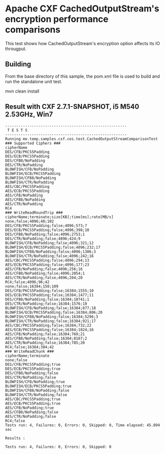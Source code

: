 Apache CXF CachedOutputStream's encryption performance comparisons
=================================================

This test shows how CachedOutputStream's encryption option
affects its IO througput.

Building
--------
From the base directory of this sample, the pom.xml file
is used to build and run the standalone unit test.

  mvn clean install
  
Result with CXF 2.7.1-SNAPSHOT, i5 M540 2.53GHz, Win7
------------------------

    -------------------------------------------------------
     T E S T S
    -------------------------------------------------------
    Running me.temp.samples.cxf.cos.test.CachedOutputStreamComparisonTest
    ### Supported Ciphers ###
    cipherName
    DES/CFB/PKCS5Padding
    DES/ECB/PKCS5Padding
    DES/CFB8/NoPadding
    DES/CTR/NoPadding
    BLOWFISH/CFB/NoPadding
    BLOWFISH/ECB/PKCS5Padding
    BLOWFISH/CFB8/NoPadding
    BLOWFISH/CTR/NoPadding
    AES/CBC/PKCS5Padding
    AES/ECB/PKCS5Padding
    AES/CFB/NoPadding
    AES/CFB8/NoPadding
    AES/CTR/NoPadding
    RC4
    ### WriteReadRoundTrip ###
    cipherName;terminate;size[KB];time[ms];rate[MB/s]
    none;false;4096;40;102
    DES/CFB/PKCS5Padding;false;4096;573;7
    DES/ECB/PKCS5Padding;false;4096;398;10
    DES/CFB8/NoPadding;false;4096;2753;1
    DES/CTR/NoPadding;false;4096;424;9
    BLOWFISH/CFB/NoPadding;false;4096;321;12
    BLOWFISH/ECB/PKCS5Padding;false;4096;232;17
    BLOWFISH/CFB8/NoPadding;false;4096;1306;3
    BLOWFISH/CTR/NoPadding;false;4096;242;16
    AES/CBC/PKCS5Padding;false;4096;294;13
    AES/ECB/PKCS5Padding;false;4096;177;23
    AES/CFB/NoPadding;false;4096;256;16
    AES/CFB8/NoPadding;false;4096;2054;1
    AES/CTR/NoPadding;false;4096;204;20
    RC4;false;4096;96;42
    none;false;16384;150;109
    DES/CFB/PKCS5Padding;false;16384;1555;10
    DES/ECB/PKCS5Padding;false;16384;1477;11
    DES/CFB8/NoPadding;false;16384;10741;1
    DES/CTR/NoPadding;false;16384;1576;10
    BLOWFISH/CFB/NoPadding;false;16384;877;18
    BLOWFISH/ECB/PKCS5Padding;false;16384;806;20
    BLOWFISH/CFB8/NoPadding;false;16384;5296;3
    BLOWFISH/CTR/NoPadding;false;16384;921;17
    AES/CBC/PKCS5Padding;false;16384;732;22
    AES/ECB/PKCS5Padding;false;16384;1024;16
    AES/CFB/NoPadding;false;16384;769;21
    AES/CFB8/NoPadding;false;16384;8167;2
    AES/CTR/NoPadding;false;16384;785;20
    RC4;false;16384;384;42
    ### WriteReadChunk ###
    cipherName;terminate
    none;false
    DES/CFB/PKCS5Padding;true
    DES/ECB/PKCS5Padding;true
    DES/CFB8/NoPadding;false
    DES/CTR/NoPadding;false
    BLOWFISH/CFB/NoPadding;true
    BLOWFISH/ECB/PKCS5Padding;true
    BLOWFISH/CFB8/NoPadding;false
    BLOWFISH/CTR/NoPadding;false
    AES/CBC/PKCS5Padding;true
    AES/ECB/PKCS5Padding;true
    AES/CFB/NoPadding;true
    AES/CFB8/NoPadding;false
    AES/CTR/NoPadding;false
    RC4;false
    Tests run: 4, Failures: 0, Errors: 0, Skipped: 0, Time elapsed: 45.894 sec
    
    Results :
    
    Tests run: 4, Failures: 0, Errors: 0, Skipped: 0
